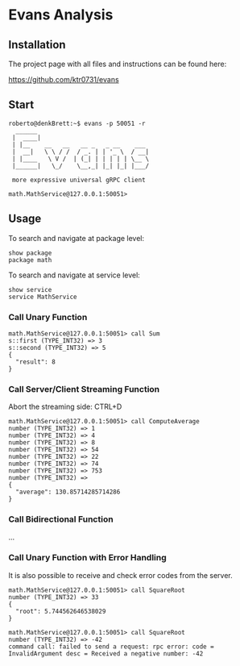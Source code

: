 # Evans Analysis

## Installation

The project page with all files and instructions can be found here:

https://github.com/ktr0731/evans

## Start

```
roberto@denkBrett:~$ evans -p 50051 -r
  ______
 |  ____|
 | |__    __   __   __ _   _ __    ___
 |  __|   \ \ / /  / _. | | '_ \  / __|
 | |____   \ V /  | (_| | | | | | \__ \
 |______|   \_/    \__,_| |_| |_| |___/

 more expressive universal gRPC client

math.MathService@127.0.0.1:50051>
```

## Usage

To search and navigate at package level:

```
show package
package math
```

To search and navigate at service level:

```
show service
service MathService
```

### Call Unary Function

```
math.MathService@127.0.0.1:50051> call Sum
s::first (TYPE_INT32) => 3
s::second (TYPE_INT32) => 5
{
  "result": 8
}
```

### Call Server/Client Streaming Function

Abort the streaming side: CTRL+D

```
math.MathService@127.0.0.1:50051> call ComputeAverage
number (TYPE_INT32) => 1
number (TYPE_INT32) => 4
number (TYPE_INT32) => 8
number (TYPE_INT32) => 54
number (TYPE_INT32) => 22
number (TYPE_INT32) => 74
number (TYPE_INT32) => 753
number (TYPE_INT32) => 
{
  "average": 130.85714285714286
}
```

### Call Bidirectional Function

...

### Call Unary Function with Error Handling

It is also possible to receive and check error codes from the server.

```
math.MathService@127.0.0.1:50051> call SquareRoot
number (TYPE_INT32) => 33
{
  "root": 5.744562646538029
}

math.MathService@127.0.0.1:50051> call SquareRoot
number (TYPE_INT32) => -42
command call: failed to send a request: rpc error: code = InvalidArgument desc = Received a negative number: -42
```